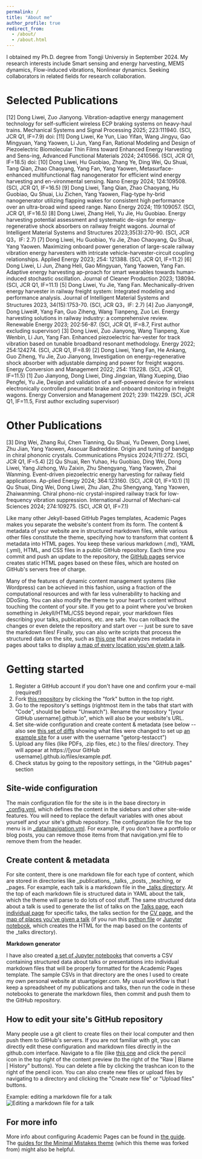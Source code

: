 ```yaml
---
permalink: /
title: "About me"
author_profile: true
redirect_from: 
  - /about/
  - /about.html
---
```


I obtained my Ph.D. degree from Tongji Universiy in September 2024. My research interests include Smart sensing and energy harvesting, MEMS dynamics, Flow-induced vibrations, Nonlinear dynamics. Seeking collaborators in related fields for research collaboration.

Selected Publications
======
[12] Dong Liwei, Zuo Jianyong. Vibration-adaptive energy management technology for self-sufficient wireless ECP braking systems on heavy-haul trains. Mechanical Systems and Signal Processing 2025; 223:111940. (SCI, JCR Q1, IF=7.9) doi:
[11] Dong Liwei, Ke Yun, Liao Yifan, Wang Jingyu, Gao Mingyuan, Yang Yaowen, Li Jun, Yang Fan, Rational Modeling and Design of Piezoelectric Biomolecular Thin Films toward Enhanced Energy Harvesting and Sens-ing, Advanced Functional Materials 2024; 2410566. (SCI, JCR Q1, IF=18.5) doi:
[10] Dong Liwei, Hu Guobiao, Zhang Ye, Ding Wei, Qu Shuai, Tang Qian, Zhao Chaoyang, Yang Fan, Yang Yaowen, Metasurface-enhanced multifunctional flag nanogenerator for efficient wind energy harvesting and en-vironmental sensing. Nano Energy 2024; 124:109508. (SCI, JCR Q1, IF=16.5)
[9] Dong Liwei, Tang Qian, Zhao Chaoyang, Hu Guobiao, Qu Shuai, Liu Zichen, Yang Yaowen, Flag-type hy-brid nanogenerator utilizing flapping wakes for consistent high performance over an ultra-broad wind speed range. Nano Energy 2024; 119:109057. (SCI, JCR Q1, IF=16.5)
[8] Dong Liwei, Zhang Heli, Yu Jie, Hu Guobiao. Energy harvesting potential assessment and systematic de-sign for energy-regenerative shock absorbers on railway freight wagons. Journal of Intelligent Material Systems and Structures 2023;35(3):270-90. (SCI, JCR Q3，IF: 2.7)
[7] Dong Liwei, Hu Guobiao, Yu Jie, Zhao Chaoyang, Qu Shuai, Yang Yaowen. Maximizing onboard power generation of large-scale railway vibration energy harvesters with intricate vehicle-harvester-circuit coupling relationships. Applied Energy 2023; 254: 121388. (SCI, JCR Q1, IF=11.2)
[6] Dong Liwei, Li Jun, Zhang Heli, Gao Mingyuan, Yang Yaowen, Yang Fan. Adaptive energy harvesting ap-proach for smart wearables towards human-induced stochastic oscillation. Journal of Cleaner Production 2023; 138094. (SCI, JCR Q1, IF=11.1)
[5] Dong Liwei, Yu Jie, Yang Fan. Mechanically-driven energy harvester in railway freight system: Integrated modeling and performance analysis. Journal of Intelligent Material Systems and Structures 2023, 34(15):1753-70. (SCI, JCR Q3，IF: 2.7)
[4] Zuo Jianyong#, Dong Liwei#, Yang Fan, Guo Ziheng, Wang Tianpeng, Zuo Lei. Energy harvesting solutions in railway industry: a comprehensive review. Renewable Energy 2023; 202:56-87. (SCI, JCR Q1, IF=8.7, First author excluding supervisor)
[3] Dong Liwei, Zuo Jianyong, Wang Tianpeng, Xue Wenbin, Li Jun, Yang Fan. Enhanced piezoelectric har-vester for track vibration based on tunable broadband resonant methodology. Energy 2022; 254:124274. (SCI, JCR Q1, IF=8.9)
[2] Dong Liwei, Yang Fan, He Ankang, Guo Ziheng, Yu Jie, Zuo Jianyong, Investigation on energy-regenerative shock absorber with adjustable damping and power for freight wagons. Energy Conversion and Management 2022; 254: 115228. (SCI, JCR Q1, IF=11.5)
[1] Zuo Jianyong, Dong Liwei, Ding Jingxian, Wang Xueping, Diao Pengfei, Yu Jie, Design and validation of a self-powered device for wireless electronically controlled pneumatic brake and onboard monitoring in freight wagons. Energy Conversion and Management 2021; 239: 114229. (SCI, JCR Q1, IF=11.5, First author excluding supervisor)

Other Publications
======
[3] Ding Wei, Zhang Rui, Chen Tianning, Qu Shuai, Yu Dewen, Dong Liwei, Zhu Jian, Yang Yaowen, Assouar Badreddine. Origin and tuning of bandgap in chiral phononic crystals. Communications Physics 2024;7(1):272. (SCI, JCR Q1, IF=5.4)
[2] Qu Shuai, Ren Yuhao, Hu Guobiao, Ding Wei, Dong Liwei, Yang Jizhong, Wu Zaixin, Zhu Shengyang, Yang Yaowen, Zhai Wanming. Event-driven piezoelectric energy harvesting for railway field applications. Ap-plied Energy 2024; 364:123160. (SCI, JCR Q1, IF=10.1)
[1] Qu Shuai, Ding Wei, Dong Liwei, Zhu Jian, Zhu Shengyang, Yang Yaowen, Zhaiwanming. Chiral phono-nic crystal-inspired railway track for low-frequency vibration suppression. International Journal of Mechani-cal Sciences 2024; 274:109275. (SCI, JCR Q1, IF=7.1)



Like many other Jekyll-based GitHub Pages templates, Academic Pages makes you separate the website's content from its form. The content & metadata of your website are in structured markdown files, while various other files constitute the theme, specifying how to transform that content & metadata into HTML pages. You keep these various markdown (.md), YAML (.yml), HTML, and CSS files in a public GitHub repository. Each time you commit and push an update to the repository, the [GitHub pages](https://pages.github.com/) service creates static HTML pages based on these files, which are hosted on GitHub's servers free of charge.

Many of the features of dynamic content management systems (like Wordpress) can be achieved in this fashion, using a fraction of the computational resources and with far less vulnerability to hacking and DDoSing. You can also modify the theme to your heart's content without touching the content of your site. If you get to a point where you've broken something in Jekyll/HTML/CSS beyond repair, your markdown files describing your talks, publications, etc. are safe. You can rollback the changes or even delete the repository and start over -- just be sure to save the markdown files! Finally, you can also write scripts that process the structured data on the site, such as [this one](https://github.com/academicpages/academicpages.github.io/blob/master/talkmap.ipynb) that analyzes metadata in pages about talks to display [a map of every location you've given a talk](https://academicpages.github.io/talkmap.html).

Getting started
======
1. Register a GitHub account if you don't have one and confirm your e-mail (required!)
1. Fork [this repository](https://github.com/academicpages/academicpages.github.io) by clicking the "fork" button in the top right. 
1. Go to the repository's settings (rightmost item in the tabs that start with "Code", should be below "Unwatch"). Rename the repository "[your GitHub username].github.io", which will also be your website's URL.
1. Set site-wide configuration and create content & metadata (see below -- also see [this set of diffs](http://archive.is/3TPas) showing what files were changed to set up [an example site](https://getorg-testacct.github.io) for a user with the username "getorg-testacct")
1. Upload any files (like PDFs, .zip files, etc.) to the files/ directory. They will appear at https://[your GitHub username].github.io/files/example.pdf.  
1. Check status by going to the repository settings, in the "GitHub pages" section

Site-wide configuration
------
The main configuration file for the site is in the base directory in [_config.yml](https://github.com/academicpages/academicpages.github.io/blob/master/_config.yml), which defines the content in the sidebars and other site-wide features. You will need to replace the default variables with ones about yourself and your site's github repository. The configuration file for the top menu is in [_data/navigation.yml](https://github.com/academicpages/academicpages.github.io/blob/master/_data/navigation.yml). For example, if you don't have a portfolio or blog posts, you can remove those items from that navigation.yml file to remove them from the header. 

Create content & metadata
------
For site content, there is one markdown file for each type of content, which are stored in directories like _publications, _talks, _posts, _teaching, or _pages. For example, each talk is a markdown file in the [_talks directory](https://github.com/academicpages/academicpages.github.io/tree/master/_talks). At the top of each markdown file is structured data in YAML about the talk, which the theme will parse to do lots of cool stuff. The same structured data about a talk is used to generate the list of talks on the [Talks page](https://academicpages.github.io/talks), each [individual page](https://academicpages.github.io/talks/2012-03-01-talk-1) for specific talks, the talks section for the [CV page](https://academicpages.github.io/cv), and the [map of places you've given a talk](https://academicpages.github.io/talkmap.html) (if you run this [python file](https://github.com/academicpages/academicpages.github.io/blob/master/talkmap.py) or [Jupyter notebook](https://github.com/academicpages/academicpages.github.io/blob/master/talkmap.ipynb), which creates the HTML for the map based on the contents of the _talks directory).

**Markdown generator**

I have also created [a set of Jupyter notebooks](https://github.com/academicpages/academicpages.github.io/tree/master/markdown_generator
) that converts a CSV containing structured data about talks or presentations into individual markdown files that will be properly formatted for the Academic Pages template. The sample CSVs in that directory are the ones I used to create my own personal website at stuartgeiger.com. My usual workflow is that I keep a spreadsheet of my publications and talks, then run the code in these notebooks to generate the markdown files, then commit and push them to the GitHub repository.

How to edit your site's GitHub repository
------
Many people use a git client to create files on their local computer and then push them to GitHub's servers. If you are not familiar with git, you can directly edit these configuration and markdown files directly in the github.com interface. Navigate to a file (like [this one](https://github.com/academicpages/academicpages.github.io/blob/master/_talks/2012-03-01-talk-1.md) and click the pencil icon in the top right of the content preview (to the right of the "Raw | Blame | History" buttons). You can delete a file by clicking the trashcan icon to the right of the pencil icon. You can also create new files or upload files by navigating to a directory and clicking the "Create new file" or "Upload files" buttons. 

Example: editing a markdown file for a talk
![Editing a markdown file for a talk](/images/editing-talk.png)

For more info
------
More info about configuring Academic Pages can be found in [the guide](https://academicpages.github.io/markdown/). The [guides for the Minimal Mistakes theme](https://mmistakes.github.io/minimal-mistakes/docs/configuration/) (which this theme was forked from) might also be helpful.
